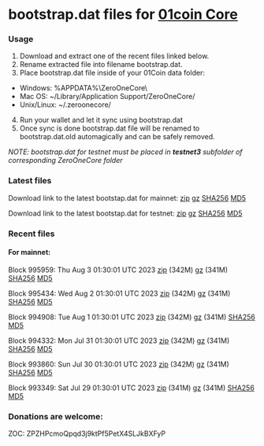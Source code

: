# bootstrap.dat files for [01coin Core](https://01coin.io)

### Usage

1. Download and extract one of the recent files linked below.
2. Rename extracted file into filename bootstrap.dat.
3. Place bootstrap.dat file inside of your 01Coin data folder:
 - Windows: %APPDATA%\ZeroOneCore\
 - Mac OS: ~/Library/Application Support/ZeroOneCore/
 - Unix/Linux: ~/.zeroonecore/
4. Run your wallet and let it sync using bootstrap.dat
5. Once sync is done bootstrap.dat file will be renamed to bootstrap.dat.old automagically and can be safely removed.

_NOTE: bootstrap.dat for testnet must be placed in **testnet3** subfolder of corresponding ZeroOneCore folder_

### Latest files
Download link to the latest bootstap.dat for mainnet: [zip](https://files.01coin.io/mainnet/bootstrap.dat.zip) [gz](https://files.01coin.io/mainnet/bootstrap.dat.tar.gz) [SHA256](https://files.01coin.io/mainnet/sha256.txt) [MD5](https://files.01coin.io/mainnet/md5.txt)

Download link to the latest bootstap.dat for testnet: [zip](https://files.01coin.io/testnet/bootstrap.dat.zip) [gz](https://files.01coin.io/testnet/bootstrap.dat.tar.gz) [SHA256](https://files.01coin.io/testnet/sha256.txt) [MD5](https://files.01coin.io/testnet/md5.txt)

### Recent files

#### For mainnet:

Block 995959: Thu Aug  3 01:30:01 UTC 2023 [zip](https://files.01coin.io/mainnet/2023-08-03/bootstrap.dat.zip) (342M) [gz](https://files.01coin.io/mainnet/2023-08-03/bootstrap.dat.tar.gz) (341M) [SHA256](https://files.01coin.io/mainnet/2023-08-03/sha256.txt) [MD5](https://files.01coin.io/mainnet/2023-08-03/md5.txt)

Block 995434: Wed Aug  2 01:30:01 UTC 2023 [zip](https://files.01coin.io/mainnet/2023-08-02/bootstrap.dat.zip) (342M) [gz](https://files.01coin.io/mainnet/2023-08-02/bootstrap.dat.tar.gz) (341M) [SHA256](https://files.01coin.io/mainnet/2023-08-02/sha256.txt) [MD5](https://files.01coin.io/mainnet/2023-08-02/md5.txt)

Block 994908: Tue Aug  1 01:30:01 UTC 2023 [zip](https://files.01coin.io/mainnet/2023-08-01/bootstrap.dat.zip) (342M) [gz](https://files.01coin.io/mainnet/2023-08-01/bootstrap.dat.tar.gz) (341M) [SHA256](https://files.01coin.io/mainnet/2023-08-01/sha256.txt) [MD5](https://files.01coin.io/mainnet/2023-08-01/md5.txt)

Block 994332: Mon Jul 31 01:30:01 UTC 2023 [zip](https://files.01coin.io/mainnet/2023-07-31/bootstrap.dat.zip) (342M) [gz](https://files.01coin.io/mainnet/2023-07-31/bootstrap.dat.tar.gz) (341M) [SHA256](https://files.01coin.io/mainnet/2023-07-31/sha256.txt) [MD5](https://files.01coin.io/mainnet/2023-07-31/md5.txt)

Block 993860: Sun Jul 30 01:30:01 UTC 2023 [zip](https://files.01coin.io/mainnet/2023-07-30/bootstrap.dat.zip) (342M) [gz](https://files.01coin.io/mainnet/2023-07-30/bootstrap.dat.tar.gz) (341M) [SHA256](https://files.01coin.io/mainnet/2023-07-30/sha256.txt) [MD5](https://files.01coin.io/mainnet/2023-07-30/md5.txt)

Block 993349: Sat Jul 29 01:30:01 UTC 2023 [zip](https://files.01coin.io/mainnet/2023-07-29/bootstrap.dat.zip) (341M) [gz](https://files.01coin.io/mainnet/2023-07-29/bootstrap.dat.tar.gz) (341M) [SHA256](https://files.01coin.io/mainnet/2023-07-29/sha256.txt) [MD5](https://files.01coin.io/mainnet/2023-07-29/md5.txt)


### Donations are welcome:

ZOC: ZPZHPcmoQpqd3j9ktPf5PetX4SLJkBXFyP
